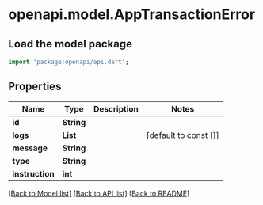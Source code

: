 # openapi.model.AppTransactionError

## Load the model package
```dart
import 'package:openapi/api.dart';
```

## Properties
Name | Type | Description | Notes
------------ | ------------- | ------------- | -------------
**id** | **String** |  | 
**logs** | **List<String>** |  | [default to const []]
**message** | **String** |  | 
**type** | **String** |  | 
**instruction** | **int** |  | 

[[Back to Model list]](../README.md#documentation-for-models) [[Back to API list]](../README.md#documentation-for-api-endpoints) [[Back to README]](../README.md)


